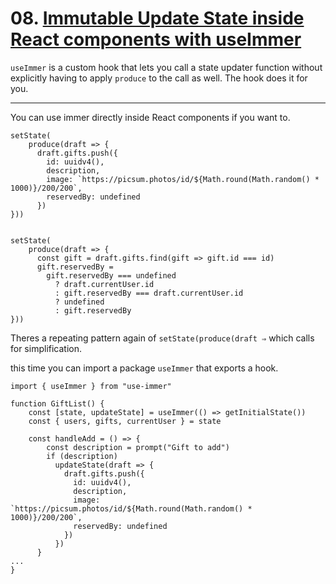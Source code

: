 # 08. [Immutable Update State inside React components with useImmer](https://egghead.io/lessons/react-immutable-update-state-inside-react-components-with-useimmer)

`useImmer` is a custom hook that lets you call a state updater function without explicitly having to apply `produce` to the call as well. The hook does it for you.

---

You can use immer directly inside React components if you want to.

    setState(
    	produce(draft => {
    	  draft.gifts.push({
    	    id: uuidv4(),
    	    description,
    	    image: `https://picsum.photos/id/${Math.round(Math.random() * 1000)}/200/200`,
    	    reservedBy: undefined
    	  })
    }))


    setState(
    	produce(draft => {
    	  const gift = draft.gifts.find(gift => gift.id === id)
    	  gift.reservedBy =
    	    gift.reservedBy === undefined
    	      ? draft.currentUser.id
    	      : gift.reservedBy === draft.currentUser.id
    	      ? undefined
    	      : gift.reservedBy
    }))

Theres a repeating pattern again of `setState(produce(draft ⇒` which calls for simplification.

this time you can import a package `useImmer` that exports a hook.

    import { useImmer } from "use-immer"

    function GiftList() {
    	const [state, updateState] = useImmer(() => getInitialState())
    	const { users, gifts, currentUser } = state

    	const handleAdd = () => {
    	    const description = prompt("Gift to add")
    	    if (description)
    	      updateState(draft => {
    	        draft.gifts.push({
    	          id: uuidv4(),
    	          description,
    	          image: `https://picsum.photos/id/${Math.round(Math.random() * 1000)}/200/200`,
    	          reservedBy: undefined
    	        })
    	      })
    	  }
    ...
    }
